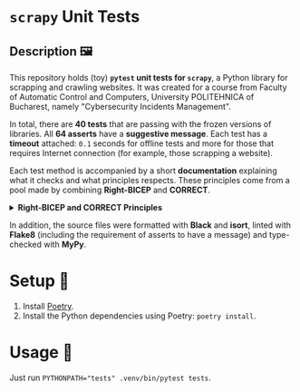 # `scrapy` Unit Tests

## Description 🖼️

This repository holds (toy) **`pytest` unit tests for `scrapy`**, a Python library for scrapping and crawling websites. It was created for a course from Faculty of Automatic Control and Computers, University POLITEHNICA of Bucharest, namely "Cybersecurity Incidents Management".

In total, there are **40 tests** that are passing with the frozen versions of libraries. All **64 asserts** have a **suggestive message**. Each test has a **timeout** attached: `0.1` seconds for offline tests and more for those that requires Internet connection (for example, those scrapping a website).

Each test method is accompanied by a short **documentation** explaining what it checks and what principles respects. These principles come from a pool made by combining **Right-BICEP** and **CORRECT**.

<details>
    <summary><b>Right-BICEP and CORRECT Principles</b></summary>
    <ul>
        <li>Are the returned results <strong>right</strong>?</li>
        <li>Are the results at <strong>boundaries</strong> correct? The boundaries can be identified by following these aspects (CORRECT):
            <ul>
                <li><strong>Conformance</strong>: Compliance with a formal definition of the type</li>
                <li><strong>Ordering</strong> (for example, of an ordered list)</li>
                <li><strong>Range</strong></li>
                <li><strong>References</strong> (to external objects or methods) </li>
                <li><strong>Existence</strong> (of a method, parameter)</li>
                <li><strong>Cardinality</strong>: Tests with 0, 1 and N elements</li>
                <li><strong>Time</strong></li>
            </ul>
        </li>
        <li>Check for <strong>inverse</strong> relationships, where the operations support it.</li>
        <li><strong>Cross-check</strong> results using other means.</li>
        <li>Force <strong>error</strong> condition to happen.</li>
        <li>Are <strong>performance</strong> characteristics verified?</li>
    </ul>
</details>

In addition, the source files were formatted with **Black** and **isort**, linted with **Flake8** (including the requirement of asserts to have a message) and type-checked with **MyPy**.

# Setup 🔧

1. Install [Poetry](https://python-poetry.org).
2. Install the Python dependencies using Poetry: `poetry install`.

# Usage 🧰

Just run `PYTHONPATH="tests" .venv/bin/pytest tests`.